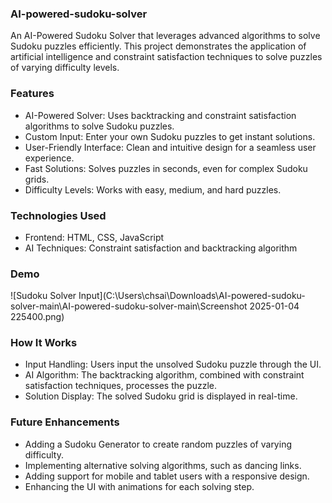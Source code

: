 ### AI-powered-sudoku-solver
An AI-Powered Sudoku Solver that leverages advanced algorithms to solve Sudoku puzzles efficiently. This project demonstrates the application of artificial intelligence and constraint satisfaction techniques to solve puzzles of varying difficulty levels.

### Features
- AI-Powered Solver: Uses backtracking and constraint satisfaction algorithms to solve Sudoku puzzles.
- Custom Input: Enter your own Sudoku puzzles to get instant solutions.
- User-Friendly Interface: Clean and intuitive design for a seamless user experience.
- Fast Solutions: Solves puzzles in seconds, even for complex Sudoku grids.
- Difficulty Levels: Works with easy, medium, and hard puzzles.

### Technologies Used
- Frontend: HTML, CSS, JavaScript
- AI Techniques: Constraint satisfaction and backtracking algorithm

### Demo
![Sudoku Solver Input](C:\Users\chsai\Downloads\AI-powered-sudoku-solver-main\AI-powered-sudoku-solver-main\Screenshot 2025-01-04 225400.png)

### How It Works
- Input Handling: Users input the unsolved Sudoku puzzle through the UI.
- AI Algorithm: The backtracking algorithm, combined with constraint satisfaction techniques, processes the puzzle.
- Solution Display: The solved Sudoku grid is displayed in real-time.

### Future Enhancements
- Adding a Sudoku Generator to create random puzzles of varying difficulty.
- Implementing alternative solving algorithms, such as dancing links.
- Adding support for mobile and tablet users with a responsive design.
- Enhancing the UI with animations for each solving step.
